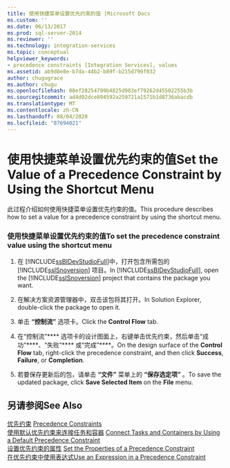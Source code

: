 ```yaml
---
title: 使用快捷菜单设置优先约束的值 |Microsoft Docs
ms.custom: ''
ms.date: 06/13/2017
ms.prod: sql-server-2014
ms.reviewer: ''
ms.technology: integration-services
ms.topic: conceptual
helpviewer_keywords:
- precedence constraints [Integration Services], values
ms.assetid: ab9d8e8e-b7da-44b2-b89f-b215d799f032
author: chugugrace
ms.author: chugu
ms.openlocfilehash: 08ef28254799b4825d983ef79262d45502255b3b
ms.sourcegitcommit: ad4d92dce894592a259721a1571b1d8736abacdb
ms.translationtype: MT
ms.contentlocale: zh-CN
ms.lasthandoff: 08/04/2020
ms.locfileid: "87694021"
---
```

# <a name="set-the-value-of-a-precedence-constraint-by-using-the-shortcut-menu"></a><span data-ttu-id="92866-102">使用快捷菜单设置优先约束的值</span><span class="sxs-lookup"><span data-stu-id="92866-102">Set the Value of a Precedence Constraint by Using the Shortcut Menu</span></span>
  <span data-ttu-id="92866-103">此过程介绍如何使用快捷菜单设置优先约束的值。</span><span class="sxs-lookup"><span data-stu-id="92866-103">This procedure describes how to set a value for a precedence constraint by using the shortcut menu.</span></span>  
  
### <a name="to-set-the-precedence-constraint-value-using-the-shortcut-menu"></a><span data-ttu-id="92866-104">使用快捷菜单设置优先约束的值</span><span class="sxs-lookup"><span data-stu-id="92866-104">To set the precedence constraint value using the shortcut menu</span></span>  
  
1.  <span data-ttu-id="92866-105">在 [!INCLUDE[ssBIDevStudioFull](../includes/ssbidevstudiofull-md.md)]中，打开包含所需包的 [!INCLUDE[ssISnoversion](../includes/ssisnoversion-md.md)] 项目。</span><span class="sxs-lookup"><span data-stu-id="92866-105">In [!INCLUDE[ssBIDevStudioFull](../includes/ssbidevstudiofull-md.md)], open the [!INCLUDE[ssISnoversion](../includes/ssisnoversion-md.md)] project that contains the package you want.</span></span>  
  
2.  <span data-ttu-id="92866-106">在解决方案资源管理器中，双击该包将其打开。</span><span class="sxs-lookup"><span data-stu-id="92866-106">In Solution Explorer, double-click the package to open it.</span></span>  
  
3.  <span data-ttu-id="92866-107">单击 **“控制流”** 选项卡。</span><span class="sxs-lookup"><span data-stu-id="92866-107">Click the **Control Flow** tab.</span></span>  
  
4.  <span data-ttu-id="92866-108">在“控制流”\*\*\*\* 选项卡的设计图面上，右键单击优先约束，然后单击“成功”\*\*\*\*、“失败”\*\*\*\* 或“完成”\*\*\*\*。</span><span class="sxs-lookup"><span data-stu-id="92866-108">On the design surface of the **Control Flow** tab, right-click the precedence constraint, and then click **Success**, **Failure**, or **Completion**.</span></span>  
  
5.  <span data-ttu-id="92866-109">若要保存更新后的包，请单击 **“文件”** 菜单上的 **“保存选定项”** 。</span><span class="sxs-lookup"><span data-stu-id="92866-109">To save the updated package, click **Save Selected Item** on the **File** menu.</span></span>  
  
## <a name="see-also"></a><span data-ttu-id="92866-110">另请参阅</span><span class="sxs-lookup"><span data-stu-id="92866-110">See Also</span></span>  
 <span data-ttu-id="92866-111">[优先约束](control-flow/precedence-constraints.md) </span><span class="sxs-lookup"><span data-stu-id="92866-111">[Precedence Constraints](control-flow/precedence-constraints.md) </span></span>  
 <span data-ttu-id="92866-112">[使用默认优先约束来连接任务和容器](../../2014/integration-services/connect-tasks-and-containers-by-using-a-default-precedence-constraint.md) </span><span class="sxs-lookup"><span data-stu-id="92866-112">[Connect Tasks and Containers by Using a Default Precedence Constraint](../../2014/integration-services/connect-tasks-and-containers-by-using-a-default-precedence-constraint.md) </span></span>  
 <span data-ttu-id="92866-113">[设置优先约束的属性](../../2014/integration-services/set-the-properties-of-a-precedence-constraint.md) </span><span class="sxs-lookup"><span data-stu-id="92866-113">[Set the Properties of a Precedence Constraint](../../2014/integration-services/set-the-properties-of-a-precedence-constraint.md) </span></span>  
 [<span data-ttu-id="92866-114">在优先约束中使用表达式</span><span class="sxs-lookup"><span data-stu-id="92866-114">Use an Expression in a Precedence Constraint</span></span>](../../2014/integration-services/use-an-expression-in-a-precedence-constraint.md)  
  
  

